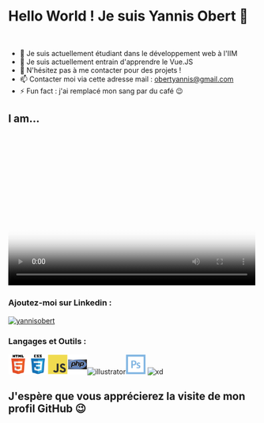 # Hello World ! Je suis Yannis Obert 👋


<img src="https://media3.giphy.com/media/3oKIPqjfyrXlGHwvdK/giphy.gif?cid=ecf05e47zlm27egqi03hjmdx3xihhx15qprr16430jiz0bja&amp;rid=giphy.gif&amp;ct=g" alt="Happy Good Morning GIF by GIPHY Studios Originals" style="width: 500px; height: 333.333px; left: 0px; top: 0px; opacity: 0;">

- 🔭 Je suis actuellement étudiant dans le développement web à l'IIM
- 🌱 Je suis actuellement entrain d'apprendre le Vue.JS
- 💬 N'hésitez pas à me contacter pour des projets !
- 📫 Contacter moi via cette adresse mail : obertyannis@gmail.com
- ⚡ Fun fact : j'ai remplacé mon sang par du café 😉


## I am...

<img src="https://media1.giphy.com/media/3XsnjjsjdmXRwHTclM/giphy.gif?cid=ecf05e47lshgjdmzyhwo95x4c1tkz5axis16kjrgfwdwrznd&amp;rid=giphy.gif&amp;ct=g" alt="Fun Eat GIF by Denyse®" style="width: 500px; height: 500px; left: 0px; top: 0px; opacity: 0;"><img src="https://media3.giphy.com/media/jUR38eW3tDNZ1lyiTL/giphy.gif?cid=ecf05e47w5icjy8ya0ma93yjmkd1qas0wzftbliicso19pt5&amp;rid=giphy.gif&amp;ct=g" alt="Lover Milan GIF by wtFOCK" style="width: 500px; height: 281.25px; left: 0px; top: 0px; opacity: 0;"><div><video alt="Happy Despicable Me GIF" src="https://media3.giphy.com/media/yq1YQCQoaEny8/giphy.mp4?cid=ecf05e47hv7vod6n4d65lt74w27l1oz4ka2oj6rxhncakf5t&amp;rid=giphy.mp4&amp;ct=g" poster="https://media3.giphy.com/media/yq1YQCQoaEny8/giphy_s.gif?cid=ecf05e47hv7vod6n4d65lt74w27l1oz4ka2oj6rxhncakf5t&amp;rid=giphy_s.gif&amp;ct=g" autoplay="" loop="" playsinline="" style="width: 500px; height: 275.51px; left: 0px; top: 0px;"></video></div>



### Ajoutez-moi sur Linkedin :

<a href="https://www.linkedin.com/in/yannis-obert-64226b191/" rel="nofollow"><img align="center" src="https://raw.githubusercontent.com/rahuldkjain/github-profile-readme-generator/master/src/images/icons/Social/linked-in-alt.svg" alt="yannisobert" height="30" width="40" style="max-width: 100%;"></a>


### Langages et Outils :

<img src="https://raw.githubusercontent.com/devicons/devicon/master/icons/html5/html5-original-wordmark.svg" alt="html5" width="40" height="40" style="max-width: 100%;"><img src="https://raw.githubusercontent.com/devicons/devicon/master/icons/css3/css3-original-wordmark.svg" alt="css3" width="40" height="40" style="max-width: 100%;"><img src="https://raw.githubusercontent.com/devicons/devicon/master/icons/javascript/javascript-original.svg" alt="javascript" width="40" height="40" style="max-width: 100%;"><img src="https://raw.githubusercontent.com/devicons/devicon/master/icons/php/php-original.svg" alt="php" width="40" height="40" style="max-width: 100%;"><img src="https://camo.githubusercontent.com/9e245893108b5ca27e7ac3d4a802d513f657b32aa7b5765bd92df7fb55d0ed54/68747470733a2f2f7777772e766563746f726c6f676f2e7a6f6e652f6c6f676f732f61646f62655f696c6c7573747261746f722f61646f62655f696c6c7573747261746f722d69636f6e2e737667" alt="illustrator" width="40" height="40" data-canonical-src="https://www.vectorlogo.zone/logos/adobe_illustrator/adobe_illustrator-icon.svg" style="max-width: 100%;"><img src="https://raw.githubusercontent.com/devicons/devicon/master/icons/photoshop/photoshop-line.svg" alt="photoshop" width="40" height="40" style="max-width: 100%;">
<img src="https://camo.githubusercontent.com/c205ecbe12500177d102169d97bc1c17c545155fdf5ec78c08d54ac53e5b38c1/68747470733a2f2f63646e2e776f726c64766563746f726c6f676f2e636f6d2f6c6f676f732f61646f62652d78642e737667" alt="xd" width="40" height="40" data-canonical-src="https://cdn.worldvectorlogo.com/logos/adobe-xd.svg" style="max-width: 100%;">

## J'espère que vous apprécierez la visite de mon profil GitHub 😉
<img src="https://media1.giphy.com/media/du3J3cXyzhj75IOgvA/giphy.gif?cid=ecf05e47qmgcphmvipdui5ow44hh9e5j0s0vwh9rljzj4fg8&amp;rid=giphy.gif&amp;ct=g" alt="Code Coding GIF by EscuelaDevRock" style="width: 500px; height: 488.542px; left: 0px; top: 0px; opacity: 0;">


